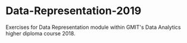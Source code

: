 # Data-Representation-2019
Exercises for Data Representation module within GMIT's Data Analytics higher diploma course 2018.
